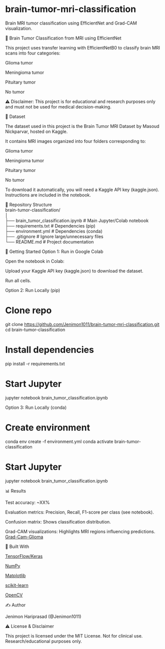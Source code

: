 # brain-tumor-mri-classification
Brain MRI tumor classification using EfficientNet and Grad-CAM visualization.

🧠 Brain Tumor Classification from MRI using EfficientNet

This project uses transfer learning with EfficientNetB0 to classify brain MRI scans into four categories:

Glioma tumor

Meningioma tumor

Pituitary tumor

No tumor

⚠️ Disclaimer: This project is for educational and research purposes only and must not be used for medical decision-making.

📁 Dataset

The dataset used in this project is the Brain Tumor MRI Dataset
 by Masoud Nickparvar, hosted on Kaggle.

It contains MRI images organized into four folders corresponding to:

Glioma tumor

Meningioma tumor

Pituitary tumor

No tumor

To download it automatically, you will need a Kaggle API key (kaggle.json). Instructions are included in the notebook.

📂 Repository Structure <br>
brain-tumor-classification/ <br>
│ <br>
├── brain_tumor_classification.ipynb   # Main Jupyter/Colab notebook <br>
├── requirements.txt                    # Dependencies (pip) <br>
├── environment.yml                     # Dependencies (conda)  <br>
├── .gitignore                          # Ignore large/unnecessary files  <br>
└── README.md                           # Project documentation  <br>

🚀 Getting Started
Option 1: Run in Google Colab

Open the notebook in Colab:


Upload your Kaggle API key (kaggle.json) to download the dataset.

Run all cells.

Option 2: Run Locally (pip)
# Clone repo
git clone https://github.com/Jenimon1011/brain-tumor-mri-classification.git
cd brain-tumor-classification

# Install dependencies
pip install -r requirements.txt

# Start Jupyter
jupyter notebook brain_tumor_classification.ipynb

Option 3: Run Locally (conda)
# Create environment
conda env create -f environment.yml
conda activate brain-tumor-classification

# Start Jupyter
jupyter notebook brain_tumor_classification.ipynb

📊 Results

Test accuracy: ~XX%

Evaluation metrics: Precision, Recall, F1-score per class (see notebook).

Confusion matrix: Shows classification distribution.

Grad-CAM visualizations: Highlights MRI regions influencing predictions.
[Grad-Cam-Glioma](download.png)

🔧 Built With

[TensorFlow/Keras](https://www.tensorflow.org/guide/keras)

[NumPy](https://numpy.org)

[Matplotlib](https://matplotlib.org/?utm_source=chatgpt.com)

[scikit-learn](https://scikit-learn.org)

[OpenCV](https://opencv.org)

✍️ Author

Jenimon Hariprasad (@Jenimon1011)

⚠️ License & Disclaimer

This project is licensed under the MIT License.
Not for clinical use. Research/educational purposes only.
